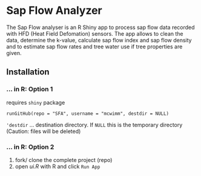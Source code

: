 # Sap Flow Analyzer

The Sap Flow analyser is an R Shiny app to process sap flow data recorded with HFD (Heat Field Defomation) sensors. The app allows to clean the data, determine the k-value, calculate sap flow index and sap flow density and to estimate sap flow rates and tree water use if tree properties are given.

## Installation

### ... in R: Option 1

requires `shiny` package

``runGitHub(repo = "SFA", username = "mcwimm", destdir = NULL)``

``'destdir`` ... destination directory. If ``NULL`` this is the temporary directory (Caution: files will be deleted)

### ... in R: Option 2

1. fork/ clone the complete project (repo)
2. open _ui.R_ with R and click `Run App`

